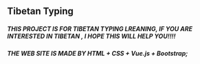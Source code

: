 ## Tibetan Typing 

##### **THIS PROJECT IS FOR TIBETAN TYPING LREANING, IF YOU ARE INTERESTED IN TIBETAN , I HOPE THIS WILL HELP YOU!!!!**



##### **THE WEB SITE IS MADE BY  HTML + CSS + Vue.js + Bootstrap;**

